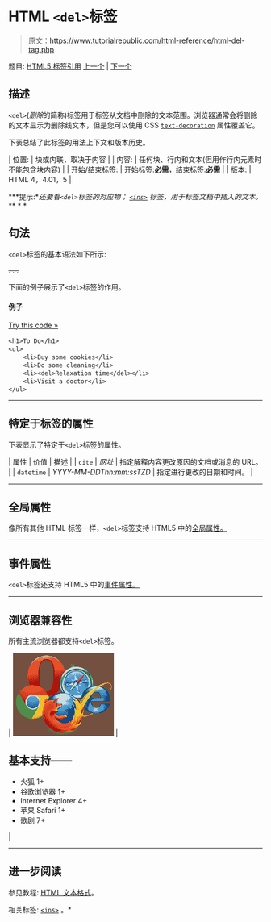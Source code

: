 # HTML `<del>`标签

> 原文：<https://www.tutorialrepublic.com/html-reference/html-del-tag.php>

题目: [HTML5 标签引用](html5-tags.php) [上一个](html-dd-tag.php) | [下一个](html5-details-tag.php)

## 描述

`<del>`(*删除*的简称)标签用于标签从文档中删除的文本范围。浏览器通常会将删除的文本显示为删除线文本，但是您可以使用 CSS [`text-decoration`](../css-reference/css-text-decoration-property.php) 属性覆盖它。

下表总结了此标签的用法上下文和版本历史。

| 位置: | 块或内联，取决于内容 |
| 内容: | 任何块、行内和文本(但用作行内元素时不能包含块内容) |
| 开始/结束标签: | 开始标签:**必需**，结束标签:**必需** |
| 版本: | HTML 4，4.01，5 |

 ***提示:**还要看`<del>`标签的对应物； [`<ins>`](html-ins-tag.php) 标签，用于标签文档中插入的文本。*  ** * *

## 句法

`<del>`标签的基本语法如下所示:

<del datetime="*datetime*"> . . . </del>

下面的例子展示了`<del>`标签的作用。

#### 例子

[Try this code »](../codelab.php?topic=html&file=del-tag "Try this code using online Editor")

```
<h1>To Do</h1>
<ul>
    <li>Buy some cookies</li>
    <li>Do some cleaning</li>
    <li><del>Relaxation time</del></li>
    <li>Visit a doctor</li>
</ul>
```

* * *

## 特定于标签的属性

下表显示了特定于`<del>`标签的属性。

| 属性 | 价值 | 描述 |
| `cite` | *网址* | 指定解释内容更改原因的文档或消息的 URL。 |
| `datetime` | *YYYY-MM-DDThh:mm:ssTZD* | 指定进行更改的日期和时间。 |

* * *

## 全局属性

像所有其他 HTML 标签一样，`<del>`标签支持 HTML5 中的[全局属性。](html5-global-attributes.php)

* * *

## 事件属性

`<del>`标签还支持 HTML5 中的[事件属性。](html5-event-attributes.php)

* * *

## 浏览器兼容性

所有主流浏览器都支持`<del>`标签。

| ![Browsers Icon](img/e9331123c77668c1832e541c2fca1002.png) | 

## 基本支持——

*   火狐 1+
*   谷歌浏览器 1+
*   Internet Explorer 4+
*   苹果 Safari 1+
*   歌剧 7+

 |

* * *

## 进一步阅读

参见教程: [HTML 文本格式](../html-tutorial/html-text-formatting.php)。

相关标签: [`<ins>`](html-ins-tag.php) 。*